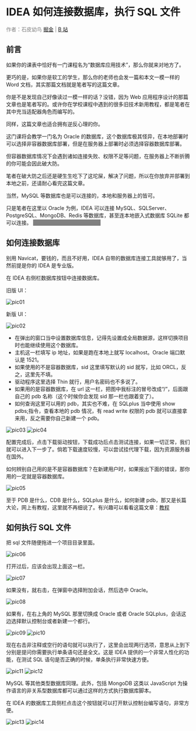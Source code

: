 # IDEA 如何连接数据库，执行 SQL 文件

<span style="color: gray">作者：石皮幼鸟 [掘金](https://juejin.cn/user/3437526047270291) | [B 站](https://space.bilibili.com/30915729)</span>

## 前言

如果你的课表中恰好有一门课程名为“数据库应用技术”，那么你就来对地方了。

更巧的是，如果你是软工的学生，那么你的老师也会发一篇和本文一模一样的 Word 文档，其实那篇文档就是笔者写的这篇文章。

你是不是发现自己好像读过一模一样的话？没错，因为 Web 应用程序设计的那篇文章也是笔者写的。或许你在学校课程中遇到的很多旧技术新用教程，都是笔者在其中充当适配器角色而编写的。

同样，这篇文章也适合拥有逆反心理的你。

这门课将会教学一门名为 Oracle 的数据库，这个数据库极其怪异，在本地部署时可以选择非容器数据库部署，但是在服务器上部署时必须选择容器数据库部署。

但容器数据库情况下会遇到诸如连接失败、权限不足等问题，在服务器上不断折腾的你可能会因此破大防。

笔者在破大防之后还是硬生生吃下了这坨屎，解决了问题，所以在你放弃并部署到本地之前，还请耐心看完这篇文章。

当然，MySQL 等数据库也是可以连接的，本地和服务器上的皆可。

只是笔者在这里以 Oracle 为例，IDEA 可以连接 MySQL、SQLServer、PostgreSQL、MongoDB、Redis 等数据库，甚至连本地嵌入式数据库 SQLite 都可以连接。
<span class="tooltip">（典中典之 Realm 没人权）</span>

## 如何连接数据库

别用 Navicat，要钱的，而且不好用，IDEA 自带的数据库连接工具就够用了，当然前提是你的 IDEA 是专业版。

在 IDEA 右侧栏数据库按钮中连接数据库。

旧版 UI：

![pic01](./IDEA如何连接数据库，执行SQL文件/pic01.png)

新版 UI：

![pic02](./IDEA如何连接数据库，执行SQL文件/pic02.png)

- 在弹出的窗口当中设置数据库信息，记得先设置成全局数据源，这样切换项目时也能继续使用这个数据库。
- 主机这一栏填写 ip 地址，如果是跑在本地上就写 localhost。Oracle 端口默认是 1521。
- 如果使用的不是容器数据库，sid 这里填写默认的 sid 就写，比如 ORCL，反之，这里先不填。
- 驱动程序这里选择 Thin 就行，用户名密码也不多说了。
- 如果用的是容器数据库，在 url 这一栏，把图中我标注的冒号改成“/”，后面跟自己的 pdb 名称（这个时候你会发现 sid 那一栏也跟着变了）。
- 如何查询这里可以用的 pdb，其实也不难，在 SQLplus 当中使用 show pdbs;指令，查看本地的 pdb 情况，有 read write 权限的 pdb 就可以直接拿来用，反之需要你自己新建一个 pdb。

![pic03](./IDEA如何连接数据库，执行SQL文件/pic03.png)
![pic04](./IDEA如何连接数据库，执行SQL文件/pic04.png)

配置完成后，点击下载驱动按钮，下载成功后点击测试连接，如果一切正常，我们就可以进入下一步了。倘若下载速度较慢，可以尝试挂代理下载，因为资源服务器在国外。

如何辨别自己用的是不是容器数据库？在新建用户时，如果报出下面的错误，那你用的一定就是容器数据库。

![pic05](./IDEA如何连接数据库，执行SQL文件/pic05.png)

至于 PDB 是什么，CDB 是什么，SQLplus 是什么，如何新建 pdb，那又是长篇大论，网上有教程，这里就不再细说了。有兴趣可以看看这篇文章：[教程](https://blog.csdn.net/weixin_47315082/article/details/131922971)

## 如何执行 SQL 文件

把 sql 文件随便拖进一个项目目录里面。

![pic06](./IDEA如何连接数据库，执行SQL文件/pic06.png)

打开过后，应该会出现上面这一栏。

![pic07](./IDEA如何连接数据库，执行SQL文件/pic07.png)

如果没有，就右击，在弹窗中选择附加会话，然后选中 Oracle。

![pic08](./IDEA如何连接数据库，执行SQL文件/pic08.png)

如果有，在右上角的 MySQL 那里切换成 Oracle 或者 Oracle SQLplus，会话这边选择默认控制台或者新建一个都行。

![pic09](./IDEA如何连接数据库，执行SQL文件/pic09.png)
![pic10](./IDEA如何连接数据库，执行SQL文件/pic10.png)

现在右击非注释或空行的语句就可以执行了，这里会出现两行选项，意思从上到下分别是提问你需要执行单条语句还是全文。这是 IDEA 提供的一个非常人性化的功能，在测试 SQL 语句是否正确的时候，单条执行非常快速方便。

![pic11](./IDEA如何连接数据库，执行SQL文件/pic11.png)
![pic12](./IDEA如何连接数据库，执行SQL文件/pic12.png)

MySQL 等其他类型数据库同理。此外，包括 MongoDB 这类以 JavaScript 为操作语言的非关系型数据库都可以通过这样的方式执行数据库脚本。

在 IDEA 的数据库工具侧栏点击这个按钮就可以打开默认控制台编写语句，非常方便。

![pic13](./IDEA如何连接数据库，执行SQL文件/pic13.png)
![pic14](./IDEA如何连接数据库，执行SQL文件/pic14.png)

<style scoped>
    .tooltip {
        background-color: gray;
        color: gray;
        padding: 0 5px;
        font-weight: bold;

        &:hover {
            color: white;
        }
    }
</style>